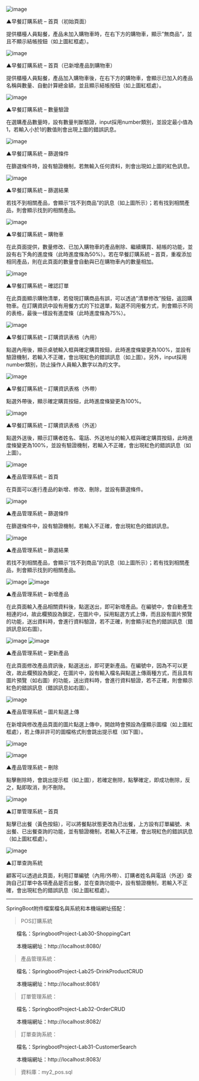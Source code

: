  ![image](https://github.com/bingxue1114/Springboot-POS/blob/master/IMG/01.png)
 
▲早餐訂購系統 – 首頁（初始頁面）

提供櫃檯人員點餐，產品未加入購物車時，在右下方的購物車，顯示”無商品”，並且不顯示結帳按鈕（如上圖紅框處）。

![image](https://github.com/bingxue1114/Springboot-POS/blob/master/IMG/02.png)

▲早餐訂購系統 – 首頁（已新增產品到購物車）

提供櫃檯人員點餐，產品加入購物車後，在右下方的購物車，會顯示已加入的產品名稱與數量、自動計算總金額，並且顯示結帳按鈕（如上圖紅框處）。

![image](https://github.com/bingxue1114/Springboot-POS/blob/master/IMG/03.png)

▲早餐訂購系統 – 數量驗證

在選購產品數量時，設有數量判斷驗證，input採用number類別，並設定最小值為1，若輸入小於1的數值則會出現上圖的錯誤訊息。

![image](https://github.com/bingxue1114/Springboot-POS/blob/master/IMG/04.png)

▲早餐訂購系統 – 篩選條件

在篩選條件時，設有驗證機制，若無輸入任何資料，則會出現如上圖的紅色訊息。

 ![image](https://github.com/bingxue1114/Springboot-POS/blob/master/IMG/05.png)
 
▲早餐訂購系統 – 篩選結果

若找不到相關產品，會顯示”找不到商品”的訊息（如上圖所示）；若有找到相關產品，則會顯示找到的相關產品。

 ![image](https://github.com/bingxue1114/Springboot-POS/blob/master/IMG/06.png)
 
▲早餐訂購系統 – 購物車

在此頁面提供，數量修改、已加入購物車的產品刪除、繼續購買、結帳的功能，並設有右下角的進度條（此時進度條為50%）。若在早餐訂購系統 – 首頁，重複添加相同產品，則在此頁面的數量會自動與已在購物車內的數量相加。

 ![image](https://github.com/bingxue1114/Springboot-POS/blob/master/IMG/07.png)
 
▲早餐訂購系統 – 確認訂單

在此頁面顯示購物清單，若發現訂購商品有誤，可以透過”清單修改”按鈕，返回購物車。在訂購資訊中設有用餐方式的下拉選單，點選不同用餐方式，則會顯示不同的表格，最後一樣設有進度條（此時進度條為75%）。

 ![image](https://github.com/bingxue1114/Springboot-POS/blob/master/IMG/08.png)
 
▲早餐訂購系統 – 訂購資訊表格（內用）

點選內用後，顯示桌號輸入框與確定購買按鈕，此時進度條變更為100%，並設有驗證機制，若輸入不正確，會出現紅色的錯誤訊息（如上圖）。另外，input採用number類別，防止操作人員輸入數字以為的文字。

 ![image](https://github.com/bingxue1114/Springboot-POS/blob/master/IMG/09.png)
 
▲早餐訂購系統 – 訂購資訊表格（外帶）

點選外帶後，顯示確定購買按鈕，此時進度條變更為100%。

 ![image](https://github.com/bingxue1114/Springboot-POS/blob/master/IMG/10.png)
 
▲早餐訂購系統 – 訂購資訊表格（外送）

點選外送後，顯示訂購者姓名、電話、外送地址的輸入框與確定購買按鈕，此時進度條變更為100%，並設有驗證機制，若輸入不正確，會出現紅色的錯誤訊息（如上圖）。

 ![image](https://github.com/bingxue1114/Springboot-POS/blob/master/IMG/11.png)
 
▲產品管理系統 – 首頁

在頁面可以進行產品的新增、修改、刪除，並設有篩選條件。

 ![image](https://github.com/bingxue1114/Springboot-POS/blob/master/IMG/12.png)
 
▲產品管理系統 – 篩選條件

在篩選條件中，設有驗證機制，若輸入不正確，會出現紅色的錯誤訊息。

 ![image](https://github.com/bingxue1114/Springboot-POS/blob/master/IMG/13.png)
 
▲產品管理系統 – 篩選結果

若找不到相關產品，會顯示”找不到商品”的訊息（如上圖所示）；若有找到相關產品，則會顯示找到的相關產品。


 ![image](https://github.com/bingxue1114/Springboot-POS/blob/master/IMG/14.png)
 ![image](https://github.com/bingxue1114/Springboot-POS/blob/master/IMG/15.png)
 
▲產品管理系統 – 新增產品

在此頁面輸入產品相關資料後，點選送出，即可新增產品。在編號中，會自動產生相連的id，故此欄預設為鎖定，在圖片中，採用點選方式上傳，而且設有圖片預覽的功能，送出資料時，會進行資料驗證，若不正確，則會顯示紅色的錯誤訊息（錯誤訊息如右圖）。

 ![image](https://github.com/bingxue1114/Springboot-POS/blob/master/IMG/16.png)
  ![image](https://github.com/bingxue1114/Springboot-POS/blob/master/IMG/17.png)
  
▲產品管理系統 – 更新產品

在此頁面修改產品資訊後，點選送出，即可更新產品。在編號中，因為不可以更改，故此欄預設為鎖定，在圖片中，設有輸入檔名與點選上傳兩種方式，而且具有圖片預覽（如右圖）的功能，送出資料時，會進行資料驗證，若不正確，則會顯示紅色的錯誤訊息（錯誤訊息如右圖）。

 ![image](https://github.com/bingxue1114/Springboot-POS/blob/master/IMG/18.png)
 
▲產品管理系統 – 圖片點選上傳

在新增與修改產品頁面的圖片點選上傳中，開啟時會預設為僅顯示圖檔（如上圖紅框處），若上傳非許可的圖檔格式則會跳出提示框（如下圖）。

 ![image](https://github.com/bingxue1114/Springboot-POS/blob/master/IMG/19.png)
 
 
 
  ![image](https://github.com/bingxue1114/Springboot-POS/blob/master/IMG/20.png)
  
▲產品管理系統 – 刪除

點擊刪除時，會跳出提示框（如上圖），若確定刪除，點擊確定，即成功刪除，反之，點即取消，則不刪除。
 
  ![image](https://github.com/bingxue1114/Springboot-POS/blob/master/IMG/21.png)
  
▲訂單管理系統 – 首頁

點擊已出餐（黃色按鈕），可以將餐點狀態更改為已出餐，上方設有訂單編號、未出餐、已出餐查詢的功能，並有驗證機制，若輸入不正確，會出現紅色的錯誤訊息（如上圖紅框處）。
 
 ![image](https://github.com/bingxue1114/Springboot-POS/blob/master/IMG/22.png)
 
▲訂單查詢系統

顧客可以透過此頁面，利用訂單編號（內用/外帶）、訂購者姓名與電話（外送）查詢自己訂單中各項產品是否出餐，並在查詢功能中，設有驗證機制，若輸入不正確，會出現紅色的錯誤訊息（如上圖紅框處）。

-------------------------------------------------------------------------------------------------------------------------------------------------------------------------------

SpringBoot附件檔案檔名與系統和本機端網址搭配：

> POS訂購系統

　　檔名：SpringbootProject-Lab30-ShoppingCart
  
　　本機端網址：http://localhost:8080/
  
>	產品管理系統：

　　檔名：SpringbootProject-Lab25-DrinkProductCRUD
  
　　本機端網址：http://localhost:8081/
  
>	訂單管理系統：

　　檔名：SpringbootProject-Lab32-OrderCRUD
  
　　本機端網址：http://localhost:8082/
  
>	訂單查詢系統：

　　檔名：SpringbootProject-Lab31-CustomerSearch
  
　　本機端網址：http://localhost:8083/
  
> 資料庫：my2_pos.sql
